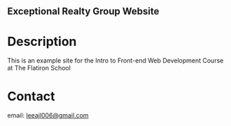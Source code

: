 Exceptional Realty Group Website
---

# Description 

This is an example site for the Intro to Front-end Web Development Course at The Flatiron School

# Contact

email: leeajl006@gmail.com

